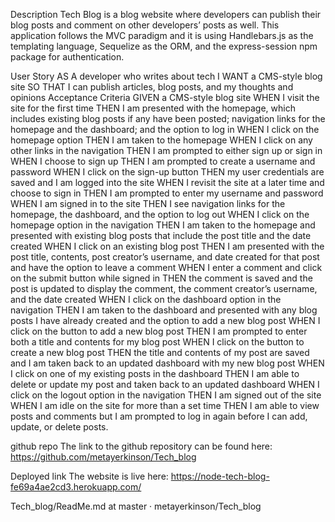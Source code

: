 Description
Tech Blog is a blog website where developers can publish their blog posts and comment on other developers’ posts as well. This application follows the MVC paradigm and it is using Handlebars.js as the templating language, Sequelize as the ORM, and the express-session npm package for authentication.

User Story
AS A developer who writes about tech I WANT a CMS-style blog site SO THAT I can publish articles, blog posts, and my thoughts and opinions Acceptance Criteria GIVEN a CMS-style blog site WHEN I visit the site for the first time THEN I am presented with the homepage, which includes existing blog posts if any have been posted; navigation links for the homepage and the dashboard; and the option to log in WHEN I click on the homepage option THEN I am taken to the homepage WHEN I click on any other links in the navigation THEN I am prompted to either sign up or sign in WHEN I choose to sign up THEN I am prompted to create a username and password WHEN I click on the sign-up button THEN my user credentials are saved and I am logged into the site WHEN I revisit the site at a later time and choose to sign in THEN I am prompted to enter my username and password WHEN I am signed in to the site THEN I see navigation links for the homepage, the dashboard, and the option to log out WHEN I click on the homepage option in the navigation THEN I am taken to the homepage and presented with existing blog posts that include the post title and the date created WHEN I click on an existing blog post THEN I am presented with the post title, contents, post creator’s username, and date created for that post and have the option to leave a comment WHEN I enter a comment and click on the submit button while signed in THEN the comment is saved and the post is updated to display the comment, the comment creator’s username, and the date created WHEN I click on the dashboard option in the navigation THEN I am taken to the dashboard and presented with any blog posts I have already created and the option to add a new blog post WHEN I click on the button to add a new blog post THEN I am prompted to enter both a title and contents for my blog post WHEN I click on the button to create a new blog post THEN the title and contents of my post are saved and I am taken back to an updated dashboard with my new blog post WHEN I click on one of my existing posts in the dashboard THEN I am able to delete or update my post and taken back to an updated dashboard WHEN I click on the logout option in the navigation THEN I am signed out of the site WHEN I am idle on the site for more than a set time THEN I am able to view posts and comments but I am prompted to log in again before I can add, update, or delete posts.

github repo
The link to the github repository can be found here: https://github.com/metayerkinson/Tech_blog

Deployed link
The website is live here: https://node-tech-blog-fe69a4ae2cd3.herokuapp.com/

Tech_blog/ReadMe.md at master · metayerkinson/Tech_blog